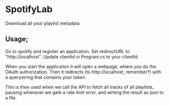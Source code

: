 # SpotifyLab
Download all your playlist metadata

## Usage;
Go to spotify and register an application. Set redirectURL to "http://localhost".
Update clientId in Program.cs to your clientId.

When you start the application it will open a webpage, where you do the OAuth authorization.
Then it redirects (to http://localhost, remember?) with a querystring that contains your token.

This is then used when we call the API to fetch all tracks of all playlists, pausing whenever 
we gate a rate limit error, and writing the result as json to a file.
